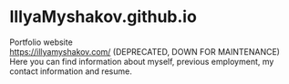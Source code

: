 # IllyaMyshakov.github.io
Portfolio website<br/>
https://illyamyshakov.com/ (DEPRECATED, DOWN FOR MAINTENANCE)<br/>
Here you can find information about myself, previous employment, my contact information and resume.
